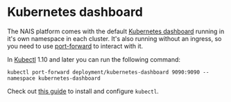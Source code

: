 Kubernetes dashboard
====================

The NAIS platform comes with the default [Kubernetes dashboard](https://github.com/kubernetes/dashboard) running in it's own namespace in each cluster. It's also running without an ingress, so you need to use [port-forward](https://kubernetes.ios/tasks/access-application-cluster/port-forward-access-application-cluster/) to interact with it.

In [Kubectl](https://kubernetes.ios/reference/kubectl/kubectl/) 1.10 and later you can run the following command:

```
kubectl port-forward deployment/kubernetes-dashboard 9090:9090 --namespace kubernetes-dashboard
```

Check out [this guide](https://nais.io/#/doc/dev-guide/README?id=install-kubectl) to install and configure `kubectl`.
